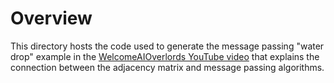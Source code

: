 # Overview
This directory hosts the code used to generate the message passing "water drop" example in the [WelcomeAIOverlords YouTube video](https://youtu.be/ijmxpItkRjc) that explains the connection between the adjacency matrix and message passing algorithms.  
